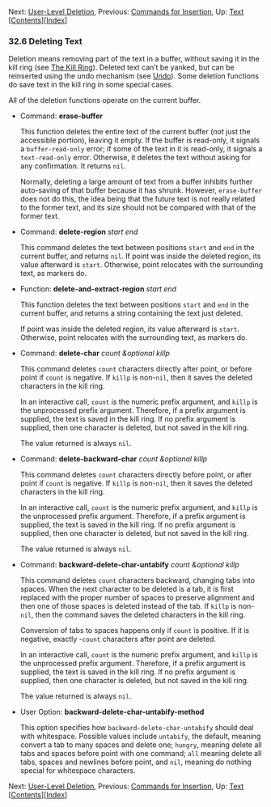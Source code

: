 <!-- This is the GNU Emacs Lisp Reference Manual
corresponding to Emacs version 27.2.

Copyright (C) 1990-1996, 1998-2021 Free Software Foundation,
Inc.

Permission is granted to copy, distribute and/or modify this document
under the terms of the GNU Free Documentation License, Version 1.3 or
any later version published by the Free Software Foundation; with the
Invariant Sections being "GNU General Public License," with the
Front-Cover Texts being "A GNU Manual," and with the Back-Cover
Texts as in (a) below.  A copy of the license is included in the
section entitled "GNU Free Documentation License."

(a) The FSF's Back-Cover Text is: "You have the freedom to copy and
modify this GNU manual.  Buying copies from the FSF supports it in
developing GNU and promoting software freedom." -->

<!-- Created by GNU Texinfo 6.7, http://www.gnu.org/software/texinfo/ -->

Next: [User-Level Deletion](User_002dLevel-Deletion.html), Previous: [Commands for Insertion](Commands-for-Insertion.html), Up: [Text](Text.html)   \[[Contents](index.html#SEC_Contents "Table of contents")]\[[Index](Index.html "Index")]

### 32.6 Deleting Text

Deletion means removing part of the text in a buffer, without saving it in the kill ring (see [The Kill Ring](The-Kill-Ring.html)). Deleted text can’t be yanked, but can be reinserted using the undo mechanism (see [Undo](Undo.html)). Some deletion functions do save text in the kill ring in some special cases.

All of the deletion functions operate on the current buffer.

*   Command: **erase-buffer**

    This function deletes the entire text of the current buffer (*not* just the accessible portion), leaving it empty. If the buffer is read-only, it signals a `buffer-read-only` error; if some of the text in it is read-only, it signals a `text-read-only` error. Otherwise, it deletes the text without asking for any confirmation. It returns `nil`.

    Normally, deleting a large amount of text from a buffer inhibits further auto-saving of that buffer because it has shrunk. However, `erase-buffer` does not do this, the idea being that the future text is not really related to the former text, and its size should not be compared with that of the former text.

<!---->

*   Command: **delete-region** *start end*

    This command deletes the text between positions `start` and `end` in the current buffer, and returns `nil`. If point was inside the deleted region, its value afterward is `start`. Otherwise, point relocates with the surrounding text, as markers do.

<!---->

*   Function: **delete-and-extract-region** *start end*

    This function deletes the text between positions `start` and `end` in the current buffer, and returns a string containing the text just deleted.

    If point was inside the deleted region, its value afterward is `start`. Otherwise, point relocates with the surrounding text, as markers do.

<!---->

*   Command: **delete-char** *count \&optional killp*

    This command deletes `count` characters directly after point, or before point if `count` is negative. If `killp` is non-`nil`, then it saves the deleted characters in the kill ring.

    In an interactive call, `count` is the numeric prefix argument, and `killp` is the unprocessed prefix argument. Therefore, if a prefix argument is supplied, the text is saved in the kill ring. If no prefix argument is supplied, then one character is deleted, but not saved in the kill ring.

    The value returned is always `nil`.

<!---->

*   Command: **delete-backward-char** *count \&optional killp*

    This command deletes `count` characters directly before point, or after point if `count` is negative. If `killp` is non-`nil`, then it saves the deleted characters in the kill ring.

    In an interactive call, `count` is the numeric prefix argument, and `killp` is the unprocessed prefix argument. Therefore, if a prefix argument is supplied, the text is saved in the kill ring. If no prefix argument is supplied, then one character is deleted, but not saved in the kill ring.

    The value returned is always `nil`.

<!---->

*   Command: **backward-delete-char-untabify** *count \&optional killp*

    This command deletes `count` characters backward, changing tabs into spaces. When the next character to be deleted is a tab, it is first replaced with the proper number of spaces to preserve alignment and then one of those spaces is deleted instead of the tab. If `killp` is non-`nil`, then the command saves the deleted characters in the kill ring.

    Conversion of tabs to spaces happens only if `count` is positive. If it is negative, exactly -`count` characters after point are deleted.

    In an interactive call, `count` is the numeric prefix argument, and `killp` is the unprocessed prefix argument. Therefore, if a prefix argument is supplied, the text is saved in the kill ring. If no prefix argument is supplied, then one character is deleted, but not saved in the kill ring.

    The value returned is always `nil`.

<!---->

*   User Option: **backward-delete-char-untabify-method**

    This option specifies how `backward-delete-char-untabify` should deal with whitespace. Possible values include `untabify`, the default, meaning convert a tab to many spaces and delete one; `hungry`, meaning delete all tabs and spaces before point with one command; `all` meaning delete all tabs, spaces and newlines before point, and `nil`, meaning do nothing special for whitespace characters.

Next: [User-Level Deletion](User_002dLevel-Deletion.html), Previous: [Commands for Insertion](Commands-for-Insertion.html), Up: [Text](Text.html)   \[[Contents](index.html#SEC_Contents "Table of contents")]\[[Index](Index.html "Index")]
